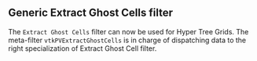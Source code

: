 ## Generic Extract Ghost Cells filter

The `Extract Ghost Cells` filter can now be used for Hyper Tree Grids.
The meta-filter `vtkPVExtractGhostCells` is in charge of dispatching data to the right specialization
of Extract Ghost Cell filter.
